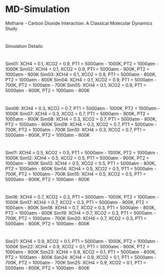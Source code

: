 # MD-Simulation
Methane - Carbon Dioxide Interaction: A Classical Molecular Dynamics Study
#
Simulation Details:
#
Sim01: XCH4 = 0.1, XCO2 = 0.9, PT1 = 5000atm - 1000K, PT2 = 1000atm - 1000K
Sim02: XCH4 = 0.1, XCO2 = 0.9, PT1 = 5000atm - 900K, PT2 = 1000atm - 900K
Sim03: XCH4 = 0.1, XCO2 = 0.9, PT1 = 5000atm - 800K, PT2 = 1000atm - 800K
Sim04: XCH4 = 0.1, XCO2 = 0.9, PT1 = 5000atm - 700K, PT2 = 1000atm - 700K
Sim05: XCH4 = 0.1, XCO2 = 0.9, PT1 = 5000atm - 600K, PT2 = 1000atm - 600K
#
Sim06: XCH4 = 0.3, XCO2 = 0.7, PT1 = 5000atm - 1000K, PT2 = 1000atm - 1000K
Sim07: XCH4 = 0.3, XCO2 = 0.7, PT1 = 5000atm - 900K, PT2 = 1000atm - 900K
Sim08: XCH4 = 0.3, XCO2 = 0.7, PT1 = 5000atm - 800K, PT2 = 1000atm - 800K
Sim09: XCH4 = 0.3, XCO2 = 0.7, PT1 = 5000atm - 700K, PT2 = 1000atm - 700K
Sim10: XCH4 = 0.3, XCO2 = 0.7, PT1 = 5000atm - 600K, PT2 = 1000atm - 600K
#
Sim11: XCH4 = 0.5, XCO2 = 0.5, PT1 = 5000atm - 1000K, PT2 = 1000atm - 1000K
Sim12: XCH4 = 0.5, XCO2 = 0.5, PT1 = 5000atm - 900K, PT2 = 1000atm - 900K
Sim13: XCH4 = 0.5, XCO2 = 0.5, PT1 = 5000atm - 800K, PT2 = 1000atm - 800K
Sim14: XCH4 = 0.5, XCO2 = 0.5, PT1 = 5000atm - 700K, PT2 = 1000atm - 700K
Sim15: XCH4 = 0.5, XCO2 = 0.5, PT1 = 5000atm - 600K, PT2 = 1000atm - 600K
#
Sim16: XCH4 = 0.7, XCO2 = 0.3, PT1 = 5000atm - 1000K, PT2 = 1000atm - 1000K
Sim17: XCH4 = 0.7, XCO2 = 0.3, PT1 = 5000atm - 900K, PT2 = 1000atm - 900K
Sim18: XCH4 = 0.7, XCO2 = 0.3, PT1 = 5000atm - 800K, PT2 = 1000atm - 800K
Sim19: XCH4 = 0.7, XCO2 = 0.3, PT1 = 5000atm - 700K, PT2 = 1000atm - 700K
Sim20: XCH4 = 0.7, XCO2 = 0.3, PT1 = 5000atm - 600K, PT2 = 1000atm - 600K
#
Sim21: XCH4 = 0.9, XCO2 = 0.1, PT1 = 5000atm - 1000K, PT2 = 1000atm - 1000K
Sim22: XCH4 = 0.9, XCO2 = 0.1, PT1 = 5000atm - 900K, PT2 = 1000atm - 900K
Sim23: XCH4 = 0.9, XCO2 = 0.1, PT1 = 5000atm - 800K, PT2 = 1000atm - 800K
Sim24: XCH4 = 0.9, XCO2 = 0.1, PT1 = 5000atm - 700K, PT2 = 1000atm - 700K
Sim25: XCH4 = 0.9, XCO2 = 0.1, PT1 = 5000atm - 600K, PT2 = 1000atm - 600K
